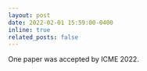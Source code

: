 ```yaml
---
layout: post
date: 2022-02-01 15:59:00-0400
inline: true
related_posts: false
---
```


One paper was accepted by ICME 2022.
